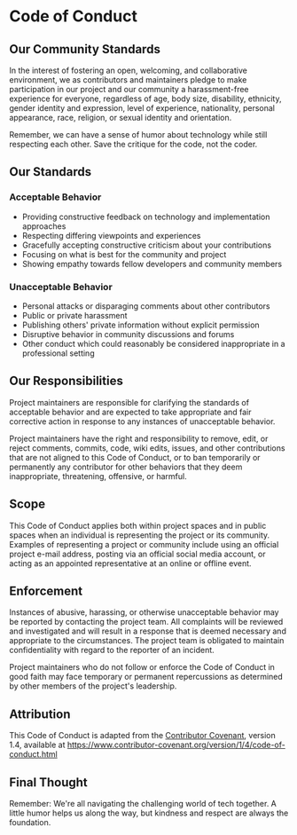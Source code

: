 # Code of Conduct

## Our Community Standards

In the interest of fostering an open, welcoming, and collaborative environment, we as contributors and maintainers pledge to make participation in our project and our community a harassment-free experience for everyone, regardless of age, body size, disability, ethnicity, gender identity and expression, level of experience, nationality, personal appearance, race, religion, or sexual identity and orientation.

Remember, we can have a sense of humor about technology while still respecting each other. Save the critique for the code, not the coder.

## Our Standards

### Acceptable Behavior

* Providing constructive feedback on technology and implementation approaches
* Respecting differing viewpoints and experiences
* Gracefully accepting constructive criticism about your contributions
* Focusing on what is best for the community and project
* Showing empathy towards fellow developers and community members

### Unacceptable Behavior

* Personal attacks or disparaging comments about other contributors
* Public or private harassment
* Publishing others' private information without explicit permission
* Disruptive behavior in community discussions and forums
* Other conduct which could reasonably be considered inappropriate in a professional setting

## Our Responsibilities

Project maintainers are responsible for clarifying the standards of acceptable behavior and are expected to take appropriate and fair corrective action in response to any instances of unacceptable behavior.

Project maintainers have the right and responsibility to remove, edit, or reject comments, commits, code, wiki edits, issues, and other contributions that are not aligned to this Code of Conduct, or to ban temporarily or permanently any contributor for other behaviors that they deem inappropriate, threatening, offensive, or harmful.

## Scope

This Code of Conduct applies both within project spaces and in public spaces when an individual is representing the project or its community. Examples of representing a project or community include using an official project e-mail address, posting via an official social media account, or acting as an appointed representative at an online or offline event.

## Enforcement

Instances of abusive, harassing, or otherwise unacceptable behavior may be reported by contacting the project team. All complaints will be reviewed and investigated and will result in a response that is deemed necessary and appropriate to the circumstances. The project team is obligated to maintain confidentiality with regard to the reporter of an incident.

Project maintainers who do not follow or enforce the Code of Conduct in good faith may face temporary or permanent repercussions as determined by other members of the project's leadership.

## Attribution

This Code of Conduct is adapted from the [Contributor Covenant](https://www.contributor-covenant.org), version 1.4, available at https://www.contributor-covenant.org/version/1/4/code-of-conduct.html

## Final Thought

Remember: We're all navigating the challenging world of tech together. A little humor helps us along the way, but kindness and respect are always the foundation. 